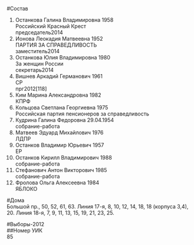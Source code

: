 #Состав  
1. Останкова Галина Владимировна 1958  
    Российский Красный Крест  
    председатель2014  
2. Ионова Леокадия Матвеевна 1952  
    ПАРТИЯ ЗА СПРАВЕДЛИВОСТЬ  
    заместитель2014  
3. Останкова Юлия Владимировна 1980  
    За женщин России  
    секретарь2014  
4. Вишнев Аркадий Германович 1961  
    СР  
    прг2012[118]  
5. Ким Марина Александровна 1982  
    КПРФ  
6. Кольцова Светлана Георгиевна 1975  
    Российская партия пенсионеров за справедливость  
7. Кудрина Галина Федоровна 29.04.1954  
    собрание-работа    
8. Матвеев Эдуард Михайлович 1976  
    ЛДПР  
9. Останков Владимир Юрьевич 1957  
    ЕР  
10. Останков Кирилл Владимирович 1988  
    собрание-работа  
11. Стефанович Антон Викторович 1985  
    собрание-работа  
12. Фролова Ольга Алексеевна 1984  
    ЯБЛОКО  
  
#Дома  
Большой пр.,      50, 52, 61, 63. Линия 17-я,      8, 10, 12, 14, 18, 18 (корпуса 3,4), 20. Линия 18-я,      7, 9, 11, 13, 15, 19, 21, 23, 25.  
  
#Выборы-2012  
##Номер УИК  
85  
